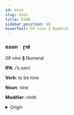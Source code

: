 ```yaml
---
id: eson
slug: eson
title: ESON
sidebar_position: 48
hoverText: 09 nine § Numeral
---
```


### eson&emsp;<span kind="abugida">ɽɿɐ̃</span>

*09 nine* **§** Numeral

**IPA**: /ˈɛ.sɑn/

**Verb**: to be nine

**Noun**: nine

**Modifier**: ninth

<details>
    <summary>Origin</summary>
    Yoruba ẹ̀sán /'ɛ.sän/<br/>
    <em>Niger-Congo Language Family</em>
</details>